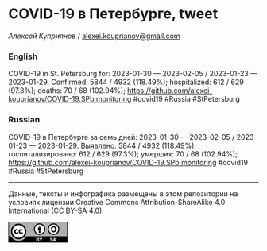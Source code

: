 COVID-19 в Петербурге, tweet
============================

*Алексей Куприянов* /
<a href="mailto:alexei.kouprianov@gmail.com" class="email">alexei.kouprianov@gmail.com</a>

### English

COVID-19 in St. Petersburg for: 2023-01-30 — 2023-02-05 / 2023-01-23 —
2023-01-29. Сonfirmed: 5844 / 4932 (118.49%); hospitalized: 612 / 629
(97.3%); deaths: 70 / 68 (102.94%);
<a href="https://github.com/alexei-kouprianov/COVID-19.SPb.monitoring" class="uri">https://github.com/alexei-kouprianov/COVID-19.SPb.monitoring</a>
\#covid19 \#Russia \#StPetersburg

### Russian

COVID-19 в Петербурге за семь дней: 2023-01-30 — 2023-02-05 / 2023-01-23
— 2023-01-29. Выявлено: 5844 / 4932 (118.49%); госпитализировано: 612 /
629 (97.3%); умерших: 70 / 68 (102.94%);
<a href="https://github.com/alexei-kouprianov/COVID-19.SPb.monitoring" class="uri">https://github.com/alexei-kouprianov/COVID-19.SPb.monitoring</a>
\#covid19 \#Russia \#StPetersburg

------------------------------------------------------------------------

Данные, тексты и инфографика размещены в этом репозитории на условиях
лицензии Creative Commons Attribution-ShareAlike 4.0 International ([CC
BY-SA 4.0](https://creativecommons.org/licenses/by-sa/4.0/)).

![](../misc/CC-BY-SA-icon.png "CC-BY-SA")
